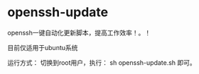 # openssh-update

openssh一键自动化更新脚本，提高工作效率！。！

目前仅适用于ubuntu系统

运行方式：
切换到root用户，执行：
sh openssh-update.sh
即可。
